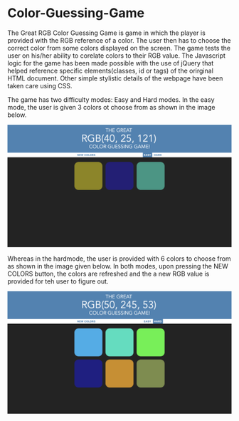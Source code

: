 # Color-Guessing-Game

The Great RGB Color Guessing Game is game in which the player is provided with the RGB reference of a color. 
The user then has to choose the correct color from some colors displayed on the screen. The game tests the user on 
his/her ability to corelate colors to their RGB value. The Javascript logic for the game has been made possible
with the use of jQuery that helped reference specific elements(classes, id or tags) of the orirginal HTML document.
Other simple stylistic details of the webpage have been taken care using CSS.

The game has two difficulty modes: Easy and Hard modes.
In the easy mode, the user is given 3 colors ot choose from as shown in the image below.

![Screenshot](cg2.png)

Whereas in the hardmode, the user is provided with 6 colors to choose from as shown in the image given below. In both modes, upon pressing the NEW COLORS button, the colors are refreshed and the a new RGB value is provided for teh user to figure out.

![Screenshot](cg1.png)
